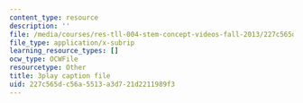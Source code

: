 ```yaml
---
content_type: resource
description: ''
file: /media/courses/res-tll-004-stem-concept-videos-fall-2013/227c565dc56a5513a3d721d2211989f3_l8HAiSLPSn8.vtt
file_type: application/x-subrip
learning_resource_types: []
ocw_type: OCWFile
resourcetype: Other
title: 3play caption file
uid: 227c565d-c56a-5513-a3d7-21d2211989f3
---
```

